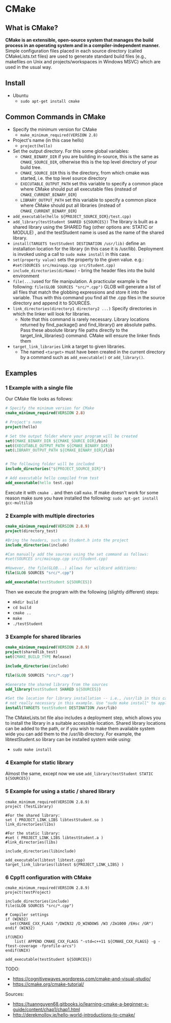 # CMake

## What is CMake?
**CMake is an extensible, open-source system that manages the build process in an operating system and in a compiler-independent manner.**  
Simple configuration files placed in each source directory (called CMakeLists.txt files) are used to generate standard build files (e.g., makefiles on Unix and projects/workspaces in Windows MSVC) which are used in the usual way.

## Install
- Ubuntu
  - ```sudo apt-get install cmake```

## Common Commands in CMake
- Specify the minimum version for CMake
  - ```make_minimum_required(VERSION 2.8)```
- Project's name (in this case hello)
  - ```project(hello)```
- Set the output directory. For this some global variables:
  - ```CMAKE_BINARY_DIR``` if you are building in-source, this is the same as ```CMAKE_SOURCE_DIR```, otherwise this is the top level directory of your build tree.
  - ```CMAKE_SOURCE_DIR``` this is the directory, from which cmake was started, i.e. the top level source directory
  - ```EXECUTABLE_OUTPUT_PATH``` set this variable to specify a common place where CMake should put all executable files (instead of ```CMAKE_CURRENT_BINARY_DIR```)
  - ```LIBRARY_OUTPUT_PATH``` set this variable to specify a common place where CMake should put all libraries (instead of ```CMAKE_CURRENT_BINARY_DIR```)
- ```add_executable(hello ${PROJECT_SOURCE_DIR}/test.cpp)```
- ```add_library(testStudent SHARED ${SOURCES})``` The library is built as a shared library using the SHARED flag (other options are: STATIC or MODULE) , and the testStudent name is used as the name of the shared library.
- ```install(TARGETS testStudent DESTINATION /usr/lib)``` define an installation location for the library (in this case it is /usr/lib). Deployment is invoked using a call to ```sudo make install``` in this case.
- ```set(property value)``` sets the property to the given value. e.g.: ```#set(SOURCES src/mainapp.cpp src/Student.cpp)```
- ```include_directories(dirName)``` - bring the header files into the build environment
- ```file(...)```used for file manipulation. A practicular example is the following: ```file(GLOB SOURCES "src/*.cpp")``` GLOB will generate a list of all files that match the globbing expressions and store it into the variable. Thus with this command you find all the .cpp files in the source directory and append it to SOURCES.
- ```link_directories(directory1 directory2 ...)``` Specify directories in which the linker will look for libraries.
	- Note that this command is rarely necessary. Library locations returned by find_package() and find_library() are absolute paths. Pass these absolute library file paths directly to the target_link_libraries() command. CMake will ensure the linker finds them
- `target_link_libraries` Link a target to given libraries.
	- The named `<target>` must have been created in the current directory by a command such as `add_executable()` or `add_library()`.
	
	
## Examples

### 1 Example with a single file

Our CMake file looks as follows:
```cmake
# Specify the minimum version for CMake
cmake_minimum_required(VERSION 2.8)

# Project's name
project(hello)

# Set the output folder where your program will be created
set(CMAKE_BINARY_DIR ${CMAKE_SOURCE_DIR}/bin)
set(EXECUTABLE_OUTPUT_PATH ${CMAKE_BINARY_DIR})
set(LIBRARY_OUTPUT_PATH ${CMAKE_BINARY_DIR}/lib)


# The following folder will be included
include_directories("${PROJECT_SOURCE_DIR}")

# Add executable hello compiled from test
add_executable(hello test.cpp)

```

Execute it with ```cmake .``` and then call ```make```. If make doesn't work for some reason make sure you have installed the following: ```sudo apt-get install gcc-multilib```

### 2 Example with multiple directories
```cmake
cmake_minimum_required(VERSION 2.8.9)
project(directory_test)

#Bring the headers, such as Student.h into the project
include_directories(include)

#Can manually add the sources using the set command as follows:
#set(SOURCES src/mainapp.cpp src/Student.cpp)

#However, the file(GLOB...) allows for wildcard additions:
file(GLOB SOURCES "src/*.cpp")

add_executable(testStudent ${SOURCES})
```

Then we execute the program with the following (slightly different) steps:
- ```mkdir build```
- ```cd build```
- ```cmake ..```
- ```make```
- ```./testStudent```

### 3 Example for shared libraries
```cmake
cmake_minimum_required(VERSION 2.8.9)
project(sharedlib_test)
set(CMAKE_BUILD_TYPE Release)

include_directories(include)

file(GLOB SOURCES "src/*.cpp")

#Generate the shared library from the sources
add_library(testStudent SHARED ${SOURCES})

#Set the location for library installation -- i.e., /usr/lib in this case
# not really necessary in this example. Use "sudo make install" to apply
install(TARGETS testStudent DESTINATION /usr/lib)
```

The CMakeLists.txt file also includes a deployment step, which allows you to install the library in a suitable accessible location. Shared library locations can be added to the path, or if you wish to make them available system wide you can add them to the /usr/lib directory. For example, the libtestStudent.so library can be installed system wide using:
- ```sudo make install```

### 4 Example for static library
Almost the same, except now we use ```add_library(testStudent STATIC ${SOURCES})```

### 5 Example for using a static / shared library
```
cmake_minimum_required(VERSION 2.8.9)
project (TestLibrary)

#For the shared library:
set ( PROJECT_LINK_LIBS libtestStudent.so )
link_directories(libs)

#For the static library:
#set ( PROJECT_LINK_LIBS libtestStudent.a )
#link_directories(libs)

include_directories(libinclude)

add_executable(libtest libtest.cpp)
target_link_libraries(libtest ${PROJECT_LINK_LIBS} )
```  

### 6 Cpp11 configuration with CMake
```
cmake_minimum_required(VERSION 2.8.9)
project(testProject)

include_directories(include)
file(GLOB SOURCES "src/*.cpp")

# Compiler settings
if (WIN32)
  set(CMAKE_CXX_FLAGS "/DWIN32 /D_WINDOWS /W3 /Zm1000 /EHsc /GR")
endif (WIN32)

if(UNIX)
	list( APPEND CMAKE_CXX_FLAGS "-std=c++11 ${CMAKE_CXX_FLAGS} -g -ftest-coverage -fprofile-arcs")
endif(UNIX)

add_executable(testStudent ${SOURCES})
```

TODO:
- https://cognitivewaves.wordpress.com/cmake-and-visual-studio/
- https://cmake.org/cmake-tutorial/

Sources:  
- https://tuannguyen68.gitbooks.io/learning-cmake-a-beginner-s-guide/content/chap1/chap1.html
- http://derekmolloy.ie/hello-world-introductions-to-cmake/
